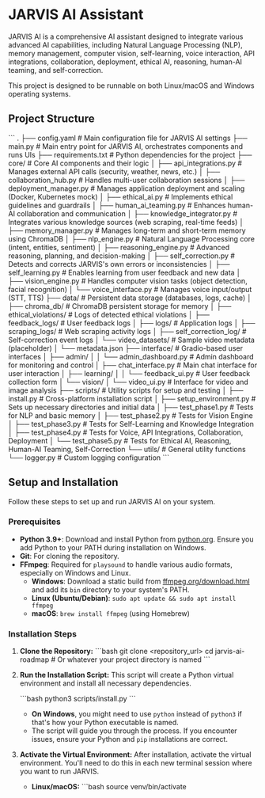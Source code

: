 # JARVIS AI Assistant

JARVIS AI is a comprehensive AI assistant designed to integrate various advanced AI capabilities, including Natural Language Processing (NLP), memory management, computer vision, self-learning, voice interaction, API integrations, collaboration, deployment, ethical AI, reasoning, human-AI teaming, and self-correction.

This project is designed to be runnable on both Linux/macOS and Windows operating systems.

## Project Structure

\`\`\`
.
├── config.yaml                 # Main configuration file for JARVIS AI settings
├── main.py                     # Main entry point for JARVIS AI, orchestrates components and runs UIs
├── requirements.txt            # Python dependencies for the project
├── core/                       # Core AI components and their logic
│   ├── api_integrations.py     # Manages external API calls (security, weather, news, etc.)
│   ├── collaboration_hub.py    # Handles multi-user collaboration sessions
│   ├── deployment_manager.py   # Manages application deployment and scaling (Docker, Kubernetes mock)
│   ├── ethical_ai.py           # Implements ethical guidelines and guardrails
│   ├── human_ai_teaming.py     # Enhances human-AI collaboration and communication
│   ├── knowledge_integrator.py # Integrates various knowledge sources (web scraping, real-time feeds)
│   ├── memory_manager.py       # Manages long-term and short-term memory using ChromaDB
│   ├── nlp_engine.py           # Natural Language Processing core (intent, entities, sentiment)
│   ├── reasoning_engine.py     # Advanced reasoning, planning, and decision-making
│   ├── self_correction.py      # Detects and corrects JARVIS's own errors or inconsistencies
│   ├── self_learning.py        # Enables learning from user feedback and new data
│   ├── vision_engine.py        # Handles computer vision tasks (object detection, facial recognition)
│   └── voice_interface.py      # Manages voice input/output (STT, TTS)
├── data/                       # Persistent data storage (databases, logs, cache)
│   ├── chroma_db/              # ChromaDB persistent storage for memory
│   ├── ethical_violations/     # Logs of detected ethical violations
│   ├── feedback_logs/          # User feedback logs
│   ├── logs/                   # Application logs
│   ├── scraping_logs/          # Web scraping activity logs
│   ├── self_correction_log/    # Self-correction event logs
│   └── video_datasets/         # Sample video metadata (placeholder)
│       └── metadata.json
├── interface/                  # Gradio-based user interfaces
│   ├── admin/
│   │   └── admin_dashboard.py  # Admin dashboard for monitoring and control
│   ├── chat_interface.py       # Main chat interface for user interaction
│   ├── learning/
│   │   └── feedback_ui.py      # User feedback collection form
│   └── vision/
│       └── video_ui.py         # Interface for video and image analysis
├── scripts/                    # Utility scripts for setup and testing
│   ├── install.py              # Cross-platform installation script
│   ├── setup_environment.py    # Sets up necessary directories and initial data
│   ├── test_phase1.py          # Tests for NLP and basic memory
│   ├── test_phase2.py          # Tests for Vision Engine
│   ├── test_phase3.py          # Tests for Self-Learning and Knowledge Integration
│   ├── test_phase4.py          # Tests for Voice, API Integrations, Collaboration, Deployment
│   └── test_phase5.py          # Tests for Ethical AI, Reasoning, Human-AI Teaming, Self-Correction
└── utils/                      # General utility functions
    └── logger.py               # Custom logging configuration
\`\`\`

## Setup and Installation

Follow these steps to set up and run JARVIS AI on your system.

### Prerequisites

*   **Python 3.9+**: Download and install Python from [python.org](https://www.python.org/downloads/). Ensure you add Python to your PATH during installation on Windows.
*   **Git**: For cloning the repository.
*   **FFmpeg**: Required for `playsound` to handle various audio formats, especially on Windows and Linux.
    *   **Windows**: Download a static build from [ffmpeg.org/download.html](https://ffmpeg.org/download.html) and add its `bin` directory to your system's PATH.
    *   **Linux (Ubuntu/Debian)**: `sudo apt update && sudo apt install ffmpeg`
    *   **macOS**: `brew install ffmpeg` (using Homebrew)

### Installation Steps

1.  **Clone the Repository:**
    \`\`\`bash
    git clone <repository_url>
    cd jarvis-ai-roadmap # Or whatever your project directory is named
    \`\`\`

2.  **Run the Installation Script:**
    This script will create a Python virtual environment and install all necessary dependencies.

    \`\`\`bash
    python3 scripts/install.py
    \`\`\`
    *   **On Windows**, you might need to use `python` instead of `python3` if that's how your Python executable is named.
    *   The script will guide you through the process. If you encounter issues, ensure your Python and `pip` installations are correct.

3.  **Activate the Virtual Environment:**
    After installation, activate the virtual environment. You'll need to do this in each new terminal session where you want to run JARVIS.

    *   **Linux/macOS:**
        \`\`\`bash
        source venv/bin/activate
